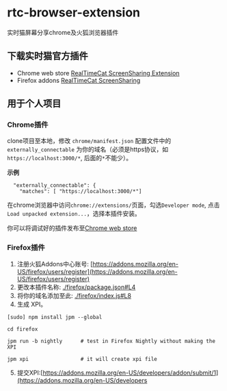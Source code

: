 # rtc-browser-extension
实时猫屏幕分享chrome及火狐浏览器插件

## 下载实时猫官方插件

- Chrome web store [RealTimeCat ScreenSharing Extension](https://chrome.google.com/webstore/detail/realtimecat-screensharing/kopddpjmdlllnpkpcphndjiaohbakkjb)
- Firefox addons [RealTimeCat ScreenSharing](https://addons.mozilla.org/en-US/firefox/addon/realtimecat-screensharing/)

## 用于个人项目

### Chrome插件

clone项目至本地，修改 `chrome/manifest.json` 配置文件中的 `externally_connectable` 为你的域名（必须是https协议，如`https://localhost:3000/*`, 后面的`*`不能少）。

**示例**

```
  "externally_connectable": {
    "matches": [ "https://localhost:3000/*"]
```

在chrome浏览器中访问`chrome://extensions/`页面，勾选`Developer mode`, 点击`Load unpacked extension...`，选择本插件安装。

你可以将调试好的插件发布至[Chrome web store](https://chrome.google.com/webstore/developer/dashboard)

### Firefox插件

1. 注册火狐Addons中心账号: [https://addons.mozilla.org/en-US/firefox/users/register](https://addons.mozilla.org/en-US/firefox/users/register)
2. 更改本插件名称: [./firefox/package.json#L4](./firefox/package.json#L4)
3. 将你的域名添加至此: [./firefox/index.js#L8](./firefox/index.js#L8)
4. 生成 XPI。
```
[sudo] npm install jpm --global

cd firefox

jpm run -b nightly      # test in Firefox Nightly without making the XPI

jpm xpi                 # it will create xpi file
```
5. 提交XPI:[https://addons.mozilla.org/en-US/developers/addon/submit/1](https://addons.mozilla.org/en-US/developers
